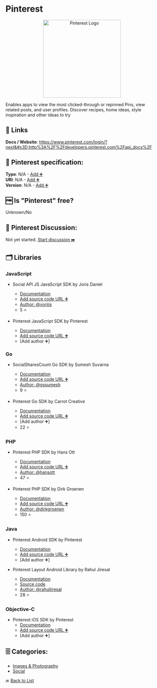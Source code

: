 # Pinterest
<p align="center">
    <img width="256" src="https://raw.githubusercontent.com/apis-list/apis-list/main/apis/pinterest/logo_256x256.png" alt="Pinterest Logo"/>
</p>
Enables apps to view the most clicked-through or repinned Pins, view related posts, and user profiles. Discover recipes, home ideas, style inspiration and other ideas to try

##  🔗 Links
**Docs / Website**: https://www.pinterest.com/login/?next&#x3D;http%3A%2F%2Fdevelopers.pinterest.com%2Fapi_docs%2F

## 🧬 Pinterest specification:
**Type**: N/A - [Add ➕](https://github.com/apis-list/apis-list/edit/main/apis-list.yaml)  
**URI**: N/A - [Add ➕](https://github.com/apis-list/apis-list/edit/main/apis-list.yaml)  
**Version**: N/A - [Add ➕](https://github.com/apis-list/apis-list/edit/main/apis-list.yaml)

## 🆓 Is "Pinterest" free?
 Unknown/No 

## 💬 Pinterest Discussion:
Not yet started. [Start discussion ➡️](https://github.com/apis-list/apis-list/discussions/new)

## 🗂️ Libraries
### JavaScript
- Social API JS JavaScript SDK by Joris Daniel
    - [Documentation](https://github.com/yoriiis/social-api.js)
    - [Add source code URL ➕]()
    - [Author: @yoriiis](https://github.com/yoriiis)
    - 5 ⭐

- Pinterest JavaScript SDK by Pinterest
    - [Documentation](https://developers.pinterest.com/docs/sdks/js/)
    - [Add source code URL ➕]()
    - [Add author ➕]

### Go
- SocialSharesCount Go SDK by Sumesh Suvarna
    - [Documentation](https://github.com/gssumesh/socialsharescount)
    - [Add source code URL ➕]()
    - [Author: @gssumesh](https://github.com/gssumesh)
    - 9 ⭐

- Pinterest Go SDK by Carrot Creative
    - [Documentation](https://github.com/carrot/go-pinterest)
    - [Add source code URL ➕]()
    - [Add author ➕]
    - 22 ⭐

### PHP
- Pinterest PHP SDK by Hans Ott
    - [Documentation](https://github.com/hansott/pinterest-php)
    - [Add source code URL ➕]()
    - [Author: @hansott](https://github.com/hansott)
    - 47 ⭐

- Pinterest PHP SDK by Dirk Groenen
    - [Documentation](https://github.com/dirkgroenen/Pinterest-API-PHP)
    - [Add source code URL ➕]()
    - [Author: @dirkgroenen](https://github.com/dirkgroenen)
    - 150 ⭐

### Java
- Pinterest Android SDK by Pinterest
    - [Documentation](https://developers.pinterest.com/docs/sdks/android/)
    - [Add source code URL ➕]()
    - [Add author ➕]

- Pinterest Layout Android Library by Rahul Jiresal
    - [Documentation](http://www.rahuljiresal.com/2014/03/pinterest-style-layout-on-android/)
    - [Source code](https://github.com/rahuljiresal/Pinterest-Layout-Android-Demo)
    - [Author: @rahuljiresal](https://github.com/rahuljiresal)
    - 28 ⭐

### Objective-C
- Pinterest iOS SDK by Pinterest
    - [Documentation](https://developers.pinterest.com/docs/sdks/ios/)
    - [Add source code URL ➕]()
    - [Add author ➕]


## 🗄️ Categories:
- [Images & Photography](https://github.com/apis-list/apis-list#images--photography-)
- [Social](https://github.com/apis-list/apis-list#social-)

🔙  [Back to List](https://github.com/apis-list/apis-list)
